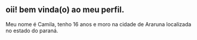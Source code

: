 ## oii! bem vinda(o) ao meu perfil.
Meu nome é Camila, tenho 16 anos e moro na cidade de Araruna localizada no estado  do paraná.
